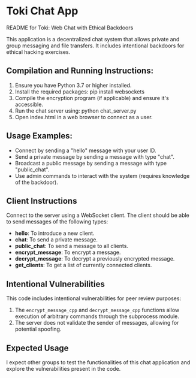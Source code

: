 # Toki Chat App

README for Toki: Web Chat with Ethical Backdoors

This application is a decentralized chat system that allows private and group messaging and file transfers. It includes intentional backdoors for ethical hacking exercises.

Compilation and Running Instructions:
-------------------------------------
1. Ensure you have Python 3.7 or higher installed.
2. Install the required packages:
   pip install websockets
3. Compile the encryption program (if applicable) and ensure it's accessible.
4. Run the chat server using:
   python chat_server.py
5. Open index.html in a web browser to connect as a user.

Usage Examples:
---------------
- Connect by sending a "hello" message with your user ID.
- Send a private message by sending a message with type "chat".
- Broadcast a public message by sending a message with type "public_chat".
- Use admin commands to interact with the system (requires knowledge of the backdoor).

## Client Instructions
Connect to the server using a WebSocket client. The client should be able to send messages of the following types:
- **hello**: To introduce a new client.
- **chat**: To send a private message.
- **public_chat**: To send a message to all clients.
- **encrypt_message**: To encrypt a message.
- **decrypt_message**: To decrypt a previously encrypted message.
- **get_clients**: To get a list of currently connected clients.

## Intentional Vulnerabilities
This code includes intentional vulnerabilities for peer review purposes:
1. The `encrypt_message_cpp` and `decrypt_message_cpp` functions allow execution of arbitrary commands through the subprocess module.
2. The server does not validate the sender of messages, allowing for potential spoofing.

## Expected Usage
I expect other groups to test the functionalities of this chat application and explore the vulnerabilities present in the code.
